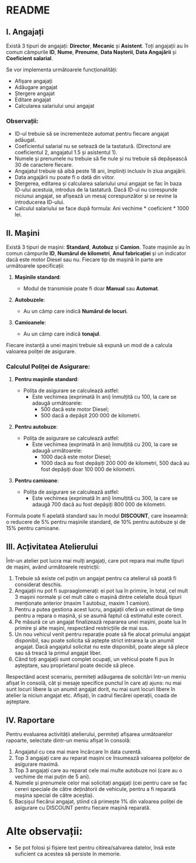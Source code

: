 # README

## I. Angajați

Există 3 tipuri de angajați: **Director**, **Mecanic** și **Asistent**. Toți angajații au în comun câmpurile **ID**, **Nume**, **Prenume**, **Data Nașterii**, **Data Angajării** și **Coeficient salarial**.

Se vor implementa următoarele funcționalități:
- Afișare angajați
- Adăugare angajat
- Ștergere angajat
- Editare angajat
- Calcularea salariului unui angajat

### Observații:
- ID-ul trebuie să se incrementeze automat pentru fiecare angajat adăugat.
- Coeficientul salarial nu se setează de la tastatură. (Directorul are coeficientul 2, angajatul 1.5 și asistentul 1).
- Numele și prenumele nu trebuie să fie nule și nu trebuie să depășească 30 de caractere fiecare.
- Angajatul trebuie să aibă peste 18 ani, împliniți inclusiv în ziua angajării.
- Data angajării nu poate fi o dată din viitor.
- Ștergerea, editarea și calcularea salariului unui angajat se fac în baza ID-ului acestuia, introdus de la tastatură. Dacă ID-ul nu corespunde niciunui angajat, se afișează un mesaj corespunzător și se revine la introducerea ID-ului.
- Calculul salariului se face după formula: Ani vechime * coeficient * 1000 lei.

## II. Mașini

Există 3 tipuri de mașini: **Standard**, **Autobuz** și **Camion**. Toate mașinile au în comun câmpurile **ID**, **Numărul de kilometri**, **Anul fabricației** și un indicator dacă este motor Diesel sau nu. Fiecare tip de mașină în parte are următoarele specificații:

1. **Mașinile standard**:
   - Modul de transmisie poate fi doar **Manual** sau **Automat**.
   
2. **Autobuzele**:
   - Au un câmp care indică **Numărul de locuri**.
   
3. **Camioanele**:
   - Au un câmp care indică **tonajul**.

Fiecare instanță a unei mașini trebuie să expună un mod de a calcula valoarea poliței de asigurare.

### Calculul Poliței de Asigurare:

1. **Pentru mașinile standard**:
   - Polița de asigurare se calculează astfel:
     - Este vechimea (exprimată în ani) înmulțită cu 100, la care se adaugă următoarele:
       - 500 dacă este motor Diesel;
       - 500 dacă a depășit 200 000 de kilometri.
   
2. **Pentru autobuze**:
   - Polița de asigurare se calculează astfel:
     - Este vechimea (exprimată în ani) înmulțită cu 200, la care se adaugă următoarele:
       - 1000 dacă este motor Diesel;
       - 1000 dacă au fost depășiți 200 000 de kilometri, 500 dacă au fost depășiți doar 100 000 de kilometri.
   
3. **Pentru camioane**:
   - Polița de asigurare se calculează astfel:
     - Este vechimea (exprimată în ani) înmulțită cu 300, la care se adaugă 700 dacă au fost depășiți 800 000 de kilometri.

Formula poate fi apelată standard sau în modul **DISCOUNT**, care înseamnă: o reducere de 5% pentru mașinile standard, de 10% pentru autobuze și de 15% pentru camioane.

## III. Acțivitatea Atelierului

Într-un atelier pot lucra mai mulți angajați, care pot repara mai multe tipuri de mașini, având următoarele restricții:

1. Trebuie să existe cel puțin un angajat pentru ca atelierul să poată fi considerat deschis.
2. Angajații nu pot fi supraaglomerați: ei pot lua în primire, în total, cel mult 3 mașini normale și cel mult câte o mașină dintre celelalte două tipuri menționate anterior (maxim 1 autobuz, maxim 1 camion).
3. Pentru a putea gestiona acest lucru, angajații oferă un estimat de timp pentru a repara o mașină, și se asumă faptul că estimatul este corect.
4. Pe măsură ce un angajat finalizează repararea unei mașini, poate lua în primire și alte mașini, respectând restricțiile de mai sus.
5. Un nou vehicul venit pentru reparație poate să fie alocat primului angajat disponibil, sau poate solicita să aștepte strict intrarea la un anumit angajat. Dacă angajatul solicitat nu este disponibil, poate alege să plece sau să treacă la primul angajat liber.
6. Când toți angajații sunt complet ocupați, un vehicul poate fi pus în așteptare, sau proprietarul poate decide să plece.

Respectând acest scenariu, permiteți adăugarea de solicitări într-un meniu afișat în consolă, cât și mesaje specifice punctul în care ați ajuns: nu mai sunt locuri libere la un anumit angajat dorit, nu mai sunt locuri libere în atelier la niciun angajat etc. Afișați, în cadrul fiecărei operații, coada de așteptare.

## IV. Raportare

Pentru evaluarea activității atelierului, permiteți afișarea următoarelor rapoarte, selectate dintr-un meniu afișat în consolă:

1. Angajatul cu cea mai mare încărcare în data curentă.
2. Top 3 angajați care au reparat mașini ce însumează valoarea polițelor de asigurare maximă.
3. Top 3 angajați care au reparat cele mai multe autobuze noi (care au o vechime de mai puțin de 5 ani).
4. Numele și prenumele celor mai solicitați angajați (cei pentru care se fac cereri speciale de către deținătorii de vehicule, pentru a fi reparată mașina special de către aceștia).
5. Bacșișul fiecărui angajat, știind că primește 1% din valoarea poliței de asigurare cu DISCOUNT pentru fiecare mașină reparată.

# Alte observații:

- Se pot folosi și fișiere text pentru citirea/salvarea datelor, însă este suficient ca acestea să persiste în memorie.